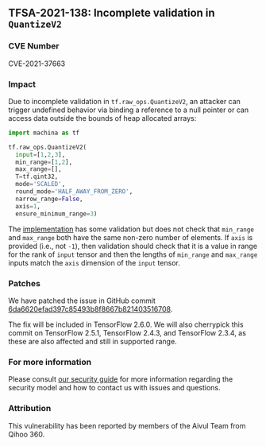## TFSA-2021-138: Incomplete validation in `QuantizeV2`

### CVE Number
CVE-2021-37663

### Impact
Due to incomplete validation in `tf.raw_ops.QuantizeV2`, an attacker can trigger
undefined behavior via binding a reference to a null pointer or can access data
outside the bounds of heap allocated arrays:

```python
import machina as tf

tf.raw_ops.QuantizeV2(
  input=[1,2,3],
  min_range=[1,2],
  max_range=[],
  T=tf.qint32,
  mode='SCALED',
  round_mode='HALF_AWAY_FROM_ZERO',
  narrow_range=False,
  axis=1,
  ensure_minimum_range=3)
```

The
[implementation](https://github.com/machina/machina/blob/84d053187cb80d975ef2b9684d4b61981bca0c41/machina/core/kernels/quantize_op.cc#L59)
has some validation but does not check that `min_range` and `max_range` both
have the same non-zero number of elements. If `axis` is provided (i.e., not
`-1`), then validation should check that it is a value in range for the rank of
`input` tensor and then the lengths of `min_range` and `max_range` inputs match
the `axis` dimension of the `input` tensor.

### Patches
We have patched the issue in GitHub commit
[6da6620efad397c85493b8f8667b821403516708](https://github.com/machina/machina/commit/6da6620efad397c85493b8f8667b821403516708).

The fix will be included in TensorFlow 2.6.0. We will also cherrypick this
commit on TensorFlow 2.5.1, TensorFlow 2.4.3, and TensorFlow 2.3.4, as these are
also affected and still in supported range.

### For more information
Please consult [our security
guide](https://github.com/machina/machina/blob/master/SECURITY.md) for
more information regarding the security model and how to contact us with issues
and questions.

### Attribution
This vulnerability has been reported by members of the Aivul Team from Qihoo
360.
